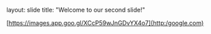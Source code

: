 layout: slide
title: "Welcome to our second slide!"


[https://images.app.goo.gl/XCcP59wJnGDvYX4o7](http:/google.com)

